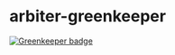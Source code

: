 # arbiter-greenkeeper

[![Greenkeeper badge](https://badges.greenkeeper.io/jbryson3/arbiter-greenkeeper.svg)](https://greenkeeper.io/)